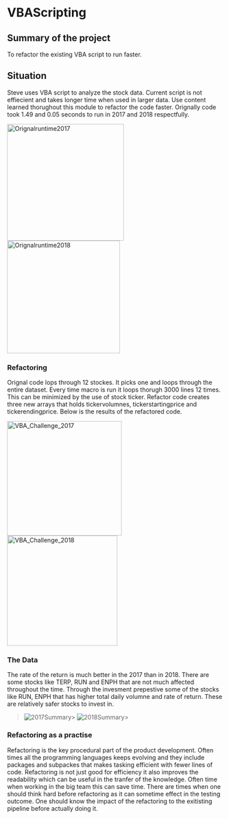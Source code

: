 # VBAScripting

## Summary of the project

To refactor the existing VBA script to run faster.

## Situation
Steve uses VBA script to analyze the stock data. Current script is not effiecient and takes longer time when used in larger data.
Use content learned thorughout this module to refactor the code faster.  Orignally code took 1.49 and 0.05 seconds to run in 2017 and 2018 respectfully. 


<img width="272" alt="Orignalruntime2017" src="https://user-images.githubusercontent.com/93223274/140663018-744e0d01-5c2e-47e0-8150-932c88207113.png">

<img width="263" alt="Orignalruntime2018" src="https://user-images.githubusercontent.com/93223274/140663019-154c2e53-8cb8-48f7-b512-1c8bee98f028.png">


### Refactoring

Orignal code lops through 12 stockes. It picks one and loops through the entire dataset. Every time macro is run it loops thorugh 3000 lines 12 times. This can be minimized by the use of stock ticker. Refactor code creates three new arrays that holds tickervolumnes, tickerstartingprice and tickerendingprice. Below is the results of the refactored code. 


<img width="267" alt="VBA_Challenge_2017" src="https://user-images.githubusercontent.com/93223274/140663025-052db7ba-1b15-4d15-9094-b3c9337e9e7d.png">

<img width="257" alt="VBA_Challenge_2018" src="https://user-images.githubusercontent.com/93223274/140663026-6b34baa3-f674-44d7-99c8-00aea2e7a134.png">


### The Data
The rate of the return is much better in the 2017 than in 2018. There are some stocks like TERP, RUN and ENPH that are not much affected throughout the time. Through the invesment prepestive some of the stocks like RUN, ENPH that has higher total daily volumne and rate of return. These are relatively safer stocks to invest in. 


>![2017Summary](https://user-images.githubusercontent.com/93223274/140663023-a9803842-89da-4ce8-859e-e63372bc0308.png)>
![2018Summary](https://user-images.githubusercontent.com/93223274/140663024-1239afe5-c273-42a9-8a7a-1f903e9fadb4.png)>

### Refactoring as a practise
Refactoring is the key procedural part of the product development. Often times all the programming languages keeps evolving and they include packages and subpackes that makes tasking efficient with fewer lines of code. Refactoring is not just good for efficiency it also improves the readability which can be useful in the tranfer of the knowledge. Often time when working in the big team this can save time. There are times when one should think hard before refactoring as it can sometime effect in the testing outcome. One should know the impact of the refactoring to the exitisting pipeline before actually doing it. 
